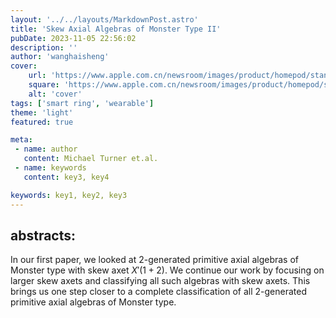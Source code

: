 ```yaml
---
layout: '../../layouts/MarkdownPost.astro'
title: 'Skew Axial Algebras of Monster Type II'
pubDate: 2023-11-05 22:56:02
description: ''
author: 'wanghaisheng'
cover:
    url: 'https://www.apple.com.cn/newsroom/images/product/homepod/standard/Apple-HomePod-hero-230118_big.jpg.large_2x.jpg'
    square: 'https://www.apple.com.cn/newsroom/images/product/homepod/standard/Apple-HomePod-hero-230118_big.jpg.large_2x.jpg'
    alt: 'cover'
tags: ['smart ring', 'wearable'] 
theme: 'light'
featured: true

meta:
 - name: author
   content: Michael Turner et.al.
 - name: keywords
   content: key3, key4

keywords: key1, key2, key3
---
```


## abstracts:
In our first paper, we looked at $2$-generated primitive axial algebras of Monster type with skew axet $X'(1+2)$. We continue our work by focusing on larger skew axets and classifying all such algebras with skew axets. This brings us one step closer to a complete classification of all $2$-generated primitive axial algebras of Monster type.
